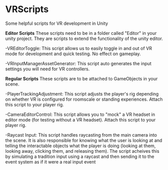# VRScripts
Some helpful scripts for VR development in Unity


**Editor Scripts**
These scripts need to be in a folder called "Editor" in your unity project. They are scripts to extend the functionality of the unity editor.

-VREditorToggle: This script allows us to easily toggle in and out of VR mode for development and quick testing. No effect on gameplay.

-VRInputManagerAssetGenerator: This script auto generates the input settings you will need for VR controllers. 

**Regular Scripts**
These scripts are to be attached to GameObjects in your scene.

-PlayerTrackingAdjustment: This script adjusts the player's rig depending on whether VR is configured for roomscale or standing experiences. Attach this script to your player rig.

-CameraEditorControl: This script allows you to "mock" a VR headset in editor mode (for testing without a VR headset). Attach this script to your player rig. 

-Raycast Input: This script handles raycasting from the main camera into the scene. It is also responsible for knowing what the user is
looking at and telling the interactable objects what the player is doing (looking at them, looking away, clicking them, and 
releasing them). The script acheives this by simulating a tradition input using a raycast and then sending it to the event system
as if it were a real input event

